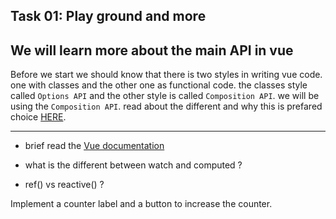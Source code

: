 ## Task 01: Play ground and more
## We will learn more about the main API in vue
Before we start we should know that there is two styles in writing vue code.
one with classes and the other one as functional code. the classes style called `Options API` and the other style is called  `Composition API`.
we will be using the `Composition API`. read about the different and why this is prefared choice [HERE](https://vuejs.org/guide/extras/composition-api-faq.html).
___

- brief read the [Vue documentation](https://vuejs.org/guide/essentials/application.html) 

- what is the different between watch and computed ?
- ref() vs reactive() ?

Implement a counter label and a button to increase the counter. 
